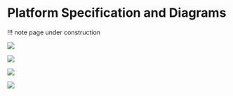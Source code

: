# Platform Specification and Diagrams

!!! note page under construction

![](diagram1.png)



![](diagram2.png)



![](diagram3.png)


![](diagram4.png)
